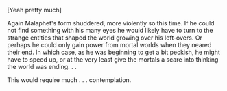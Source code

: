 \[Yeah pretty much\]

Again Malaphet's form shuddered, more violently so this time. If he could not find something with his many eyes he would likely have to turn to the strange entities that shaped the world growing over his left-overs. Or perhaps he could only gain power from mortal worlds when they neared their end. In which case, as he was beginning to get a bit peckish, he might have to speed up, or at the very least give the mortals a scare into thinking the world was ending. . .

This would require much . . . contemplation.